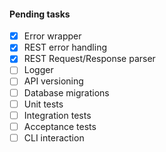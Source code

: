 #### Pending tasks

- [x] Error wrapper
- [x] REST error handling
- [x] REST Request/Response parser
- [ ] Logger
- [ ] API versioning 
- [ ] Database migrations
- [ ] Unit tests
- [ ] Integration tests
- [ ] Acceptance tests
- [ ] CLI interaction